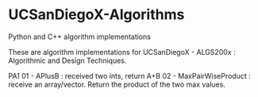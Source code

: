 # UCSanDiegoX-Algorithms
Python and C++ algorithm implementations

These are algorithm implementations for UCSanDiegoX -  ALGS200x : Algorithmic and Design Techniques.

PA1
  01 - APlusB : received two ints, return A+B
  02 - MaxPairWiseProduct : receive an array/vector. Return the product of the two max values.
